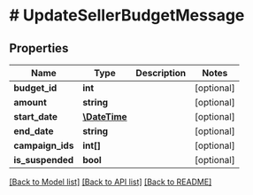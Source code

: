 # # UpdateSellerBudgetMessage

## Properties

Name | Type | Description | Notes
------------ | ------------- | ------------- | -------------
**budget_id** | **int** |  | [optional] 
**amount** | **string** |  | [optional] 
**start_date** | [**\DateTime**](\DateTime.md) |  | [optional] 
**end_date** | **string** |  | [optional] 
**campaign_ids** | **int[]** |  | [optional] 
**is_suspended** | **bool** |  | [optional] 

[[Back to Model list]](../../README.md#documentation-for-models) [[Back to API list]](../../README.md#documentation-for-api-endpoints) [[Back to README]](../../README.md)


